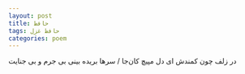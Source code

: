 ```yaml
---
layout: post
title: حافظ
tags: حافظ غزل
categories: poem
---
```


در زلف چون کمندش ای دل مپیچ کان‌جا / سرها بریده بینی بی جرم و بی جنایت